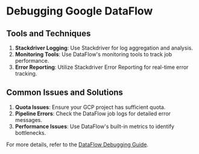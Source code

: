 # Debugging Google DataFlow

## Tools and Techniques

1. **Stackdriver Logging**: Use Stackdriver for log aggregation and analysis.
2. **Monitoring Tools**: Use DataFlow's monitoring tools to track job performance.
3. **Error Reporting**: Utilize Stackdriver Error Reporting for real-time error tracking.

## Common Issues and Solutions

1. **Quota Issues**: Ensure your GCP project has sufficient quota.
2. **Pipeline Errors**: Check the DataFlow job logs for detailed error messages.
3. **Performance Issues**: Use DataFlow's built-in metrics to identify bottlenecks.

For more details, refer to the [DataFlow Debugging Guide](https://cloud.google.com/dataflow/docs/guides/using-monitoring-introspection).
